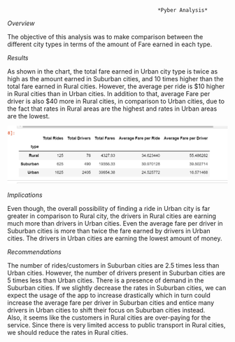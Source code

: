 				                                    *Pyber Analysis*
*Overview*

The objective of this analysis was to make comparison between the different city types in terms of the amount of Fare earned in each type.

*Results*

As shown in the chart, the total fare earned in Urban city type is twice as high as the amount earned in Suburban cities, and 10 times higher than the total fare earned in Rural cities.  However, the average per ride is $10 higher in Rural cities than in Urban cities.  In addition to that, average Fare per driver is also $40 more in Rural cities, in comparison to Urban cities, due to the fact that rates in Rural areas are the highest and rates in Urban areas are the lowest.

	
![You Text](https://github.com/umar-aziz513/PyBer_Analysis/blob/main/Analysis/City%20Type%20Chart.png)
 
*Implications*

Even though, the overall possibility of finding a ride in Urban city is far greater in comparison to Rural city, the drivers in Rural cities are earning much more than drivers in Urban cities. Even the average fare per driver in Suburban cities is more than twice the fare earned by drivers in Urban cities. The drivers in Urban cities are earning the lowest amount of money. 

*Recommendations*

The number of rides/customers in Suburban cities are 2.5 times less than Urban cities.  However, the number of drivers present in Suburban cities are 5 times less than Urban cities.  There is a presence of demand in the Suburban cities.  If we slightly decrease the rates in Suburban cities, we can expect the usage of the app to increase drastically which in turn could increase the average fare per driver in Suburban cities and entice many drivers in Urban cities to shift their focus on Suburban cities instead.  
Also, it seems like the customers in Rural cities are over-paying for the service.  Since there is very limited access to public transport in Rural cities, we should reduce the rates in Rural cities. 

